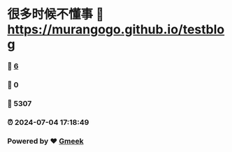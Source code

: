 # 很多时候不懂事 :link: https://murangogo.github.io/testblog 
### :page_facing_up: [6](https://murangogo.github.io/testblog/tag.html) 
### :speech_balloon: 0 
### :hibiscus: 5307 
### :alarm_clock: 2024-07-04 17:18:49 
### Powered by :heart: [Gmeek](https://github.com/Meekdai/Gmeek)
